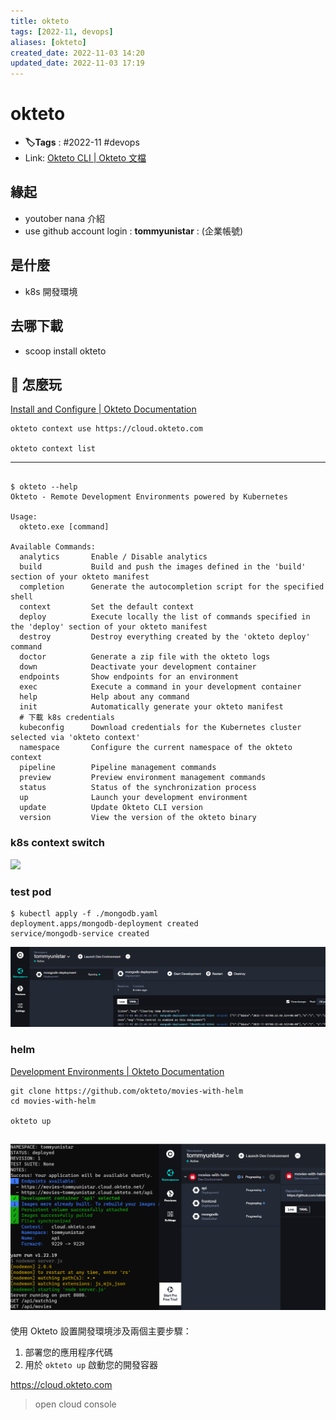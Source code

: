 ```yaml
---
title: okteto
tags: [2022-11, devops]
aliases: [okteto]
created_date: 2022-11-03 14:20
updated_date: 2022-11-03 17:19
---
```


# okteto

- **🏷️Tags** :   #2022-11 #devops 
- Link: [Okteto CLI | Okteto 文檔](https://www.okteto.com/docs/cloud/okteto-cli/)

## 緣起

- youtober nana 介紹
- use github account login :     **tommyunistar**    :    (企業帳號)

## 是什麼

- k8s 開發環境

## 去哪下載

- scoop install okteto

## 📝 怎麼玩

[Install and Configure | Okteto Documentation](https://www.okteto.com/docs/getting-started/)

```shell
okteto context use https://cloud.okteto.com

okteto context list

```

---

```shell

$ okteto --help
Okteto - Remote Development Environments powered by Kubernetes

Usage:
  okteto.exe [command]

Available Commands:
  analytics       Enable / Disable analytics
  build           Build and push the images defined in the 'build' section of your okteto manifest
  completion      Generate the autocompletion script for the specified shell
  context         Set the default context
  deploy          Execute locally the list of commands specified in the 'deploy' section of your okteto manifest
  destroy         Destroy everything created by the 'okteto deploy' command
  doctor          Generate a zip file with the okteto logs
  down            Deactivate your development container
  endpoints       Show endpoints for an environment
  exec            Execute a command in your development container
  help            Help about any command
  init            Automatically generate your okteto manifest
  # 下載 k8s credentials
  kubeconfig      Download credentials for the Kubernetes cluster selected via 'okteto context'
  namespace       Configure the current namespace of the okteto context
  pipeline        Pipeline management commands
  preview         Preview environment management commands
  status          Status of the synchronization process
  up              Launch your development environment
  update          Update Okteto CLI version
  version         View the version of the okteto binary

```

### k8s context switch

![](../400-devops/k8s/k8s#contexts-command)

### test pod

```shell
$ kubectl apply -f ./mongodb.yaml
deployment.apps/mongodb-deployment created
service/mongodb-service created
```

![](okteto-202211031628.png)

### helm

[Development Environments | Okteto Documentation](https://www.okteto.com/docs/using-dev-envs/)

```shell
git clone https://github.com/okteto/movies-with-helm
cd movies-with-helm

okteto up

```

![](okteto-202211031658.png)
---

使用 Okteto 設置開發環境涉及兩個主要步驟：

1.  部署您的應用程序代碼
2.  用於 `okteto up` 啟動您的開發容器

https://cloud.okteto.com

> open cloud console

